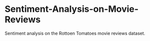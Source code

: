 # Sentiment-Analysis-on-Movie-Reviews
Sentiment analysis on the Rottoen Tomatoes movie reviews dataset.

